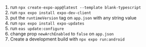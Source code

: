 1. run `npx create-expo-app@latest --template blank-typescript`
2. run `npx expo install expo-dev-client`
3. put the `runtimeVersion` tag on `app.json` with any string value
4. run `npx expo install expo-updates`
5. run `eas update:configure`
6. change prop `newArchEnabled` to `false` on `app.json`
7. Create a development build with `npx expo run:android`
